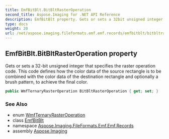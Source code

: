 ```yaml
---
title: EmfBitBlt.BitBltRasterOperation
second_title: Aspose.Imaging for .NET API Reference
description: EmfBitBlt property. Gets or sets a 32bit unsigned integer that specifies the raster operation code. This code defines how the color data of the source rectangle is to be combined with the color data of the destination rectangle and optionally a brush pattern to achieve the final color
type: docs
weight: 20
url: /net/aspose.imaging.fileformats.emf.emf.records/emfbitblt/bitbltrasteroperation/
---
```

## EmfBitBlt.BitBltRasterOperation property

Gets or sets a 32-bit unsigned integer that specifies the raster operation code. This code defines how the color data of the source rectangle is to be combined with the color data of the destination rectangle and optionally a brush pattern, to achieve the final color.

```csharp
public WmfTernaryRasterOperation BitBltRasterOperation { get; set; }
```

### See Also

* enum [WmfTernaryRasterOperation](../../../aspose.imaging.fileformats.wmf.consts/wmfternaryrasteroperation/)
* class [EmfBitBlt](../)
* namespace [Aspose.Imaging.FileFormats.Emf.Emf.Records](../../emfbitblt/)
* assembly [Aspose.Imaging](../../../)


